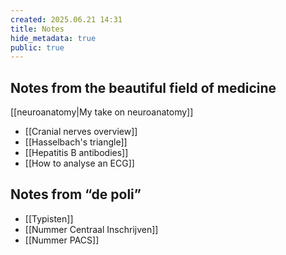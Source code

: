 ```yaml
---
created: 2025.06.21 14:31
title: Notes
hide_metadata: true
public: true
---
```

## Notes from the beautiful field of medicine

[[neuroanatomy|My take on neuroanatomy]]

- [[Cranial nerves overview]]
- [[Hasselbach's triangle]]
- [[Hepatitis B antibodies]]
- [[How to analyse an ECG]]

## Notes from “de poli”

- [[Typisten]]
- [[Nummer Centraal Inschrijven]]
- [[Nummer PACS]]